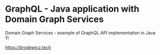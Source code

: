 # GraphQL - Java application with Domain Graph Services
Domain Graph Services - example of GraphQL API implementation in Java 11

https://brodewicz.tech
